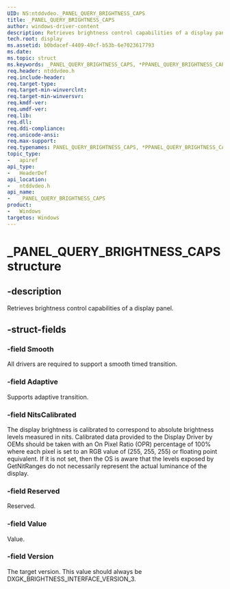 ```yaml
---
UID: NS:ntddvdeo._PANEL_QUERY_BRIGHTNESS_CAPS
title: _PANEL_QUERY_BRIGHTNESS_CAPS
author: windows-driver-content
description: Retrieves brightness control capabilities of a display panel.
tech.root: display
ms.assetid: b0bdacef-4409-49cf-b53b-6e7023617793
ms.date:
ms.topic: struct
ms.keywords: _PANEL_QUERY_BRIGHTNESS_CAPS, *PPANEL_QUERY_BRIGHTNESS_CAPS, PANEL_QUERY_BRIGHTNESS_CAPS
req.header: ntddvdeo.h
req.include-header:
req.target-type:
req.target-min-winverclnt:
req.target-min-winversvr:
req.kmdf-ver:
req.umdf-ver:
req.lib:
req.dll:
req.ddi-compliance:
req.unicode-ansi:
req.max-support:
req.typenames: PANEL_QUERY_BRIGHTNESS_CAPS, *PPANEL_QUERY_BRIGHTNESS_CAPS
topic_type:
-	apiref
api_type:
-	HeaderDef
api_location:
-	ntddvdeo.h
api_name:
-	_PANEL_QUERY_BRIGHTNESS_CAPS
product: 
-	Windows
targetos: Windows
---
```


# _PANEL_QUERY_BRIGHTNESS_CAPS structure

## -description

Retrieves brightness control capabilities of a display panel.

## -struct-fields

### -field Smooth

All drivers are required to support a smooth timed transition.

### -field Adaptive

Supports adaptive transition.

### -field NitsCalibrated

The display brightness is calibrated to correspond to absolute brightness levels measured in nits. Calibrated data provided to the Display Driver by OEMs should be taken with an On Pixel Ratio (OPR) percentage of 100% where each pixel is set to an RGB value of (255, 255, 255) or floating point equivalent. If it is not set, then the OS is aware that the levels exposed by GetNitRanges do not necessarily represent the actual luminance of the display.

### -field Reserved

Reserved.

### -field Value

Value.

### -field Version

The target version. This value should always be DXGK_BRIGHTNESS_INTERFACE_VERSION_3.
